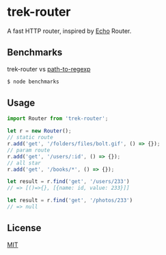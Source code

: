 # trek-router

A fast HTTP router, inspired by [Echo](https://github.com/labstack/echo) Router.

## Benchmarks

trek-router vs [path-to-regexp][]

```bash
$ node benchmarks
```

## Usage

```js
import Router from 'trek-router';

let r = new Router();
// static route
r.add('get', '/folders/files/bolt.gif', () => {});
// param route
r.add('get', '/users/:id', () => {});
// all star
r.add('get', '/books/*', () => {});

let result = r.find('get', '/users/233')
// => [()=>{}, [{name: id, value: 233}]]

let result = r.find('get', '/photos/233')
// => null
```

## License

  [MIT](LICENSE)

[path-to-regexp]: https://github.com/pillarjs/path-to-regexp
